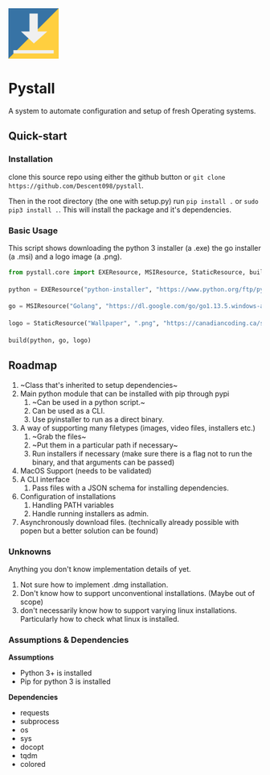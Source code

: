 

<img src="./pystall-logo.png" style="zoom:10%;" />



# Pystall

A system to automate configuration and setup of fresh Operating systems.



## Quick-start

### Installation

clone this source repo using either the github button or ```git clone https://github.com/Descent098/pystall```.

Then in the root directory (the one with setup.py) run ```pip install .``` or ```sudo pip3 install .```. This will install the package and it's dependencies.

### Basic Usage

This script shows downloading the python 3 installer (a .exe) the go installer (a .msi) and a logo image (a .png).

```python
from pystall.core import EXEResource, MSIResource, StaticResource, build

python = EXEResource("python-installer", "https://www.python.org/ftp/python/3.8.1/python-3.8.1.exe")

go = MSIResource("Golang", "https://dl.google.com/go/go1.13.5.windows-amd64.msi")

logo = StaticResource("Wallpaper", ".png", "https://canadiancoding.ca/static/img/post-banners/python-post-banner.9bf19b390832.png")

build(python, go, logo)
```

## Roadmap


1. ~Class that's inherited to setup dependencies~
2. Main python module that can be installed with pip through pypi
    1. ~Can be used in a python script.~
    2. Can be used as a CLI. 
    3. Use pyinstaller to run as a direct binary.
3. A way of supporting many filetypes (images, video files, installers etc.)
    1. ~Grab the files~
    2. ~Put them in a particular path if necessary~
    3. Run installers if necessary (make sure there is a flag not to run the binary, and that arguments can be passed)
4. MacOS Support (needs to be validated)
5. A CLI interface
    1. Pass files with a JSON schema for installing dependencies.
6. Configuration of installations
    1. Handling PATH variables
    2. Handle running installers as admin.
7. Asynchronously download files. (technically already possible with popen but a better solution can be found)


### Unknowns

Anything you don't know implementation details of yet.



1. Not sure how to implement .dmg installation.
2. Don't know how to support unconventional installations. (Maybe out of scope)
3. don't necessarily know how to support varying linux installations. Particularly how to check what linux is installed. 





### Assumptions & Dependencies

**Assumptions**

- Python 3+ is installed
- Pip for python 3 is installed



**Dependencies**

- requests
- subprocess
- os
- sys
- docopt
- tqdm
- colored

